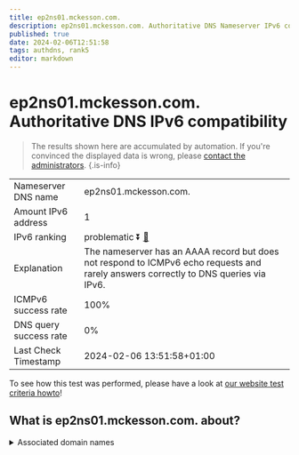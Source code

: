 ```yaml
---
title: ep2ns01.mckesson.com.
description: ep2ns01.mckesson.com. Authoritative DNS Nameserver IPv6 compatibility
published: true
date: 2024-02-06T12:51:58
tags: authdns, rank5
editor: markdown
---
```


# ep2ns01.mckesson.com. Authoritative DNS IPv6 compatibility

> The results shown here are accumulated by automation. If you're convinced the displayed data is wrong, please [contact the administrators](/howto/chat). 
{.is-info}




|   |   |
| - | - |
| Nameserver DNS name | ep2ns01.mckesson.com.
| Amount IPv6 address | 1
| IPv6 ranking | problematic :arrow_double_down: [🔗](/howto/ranking) |
| Explanation | The nameserver has an AAAA record but does not respond to ICMPv6 echo requests and rarely answers correctly to DNS queries via IPv6. |
| ICMPv6 success rate | 100%|
| DNS query success rate | 0% |
| Last Check Timestamp | 2024-02-06 13:51:58+01:00 |

To see how this test was performed, please have a look at [our website test criteria howto](/howto/testcriteria/authdns)!


## What is ep2ns01.mckesson.com. about?






<details>
<summary>Associated domain names</summary>

www.mckesson.com

</details>
